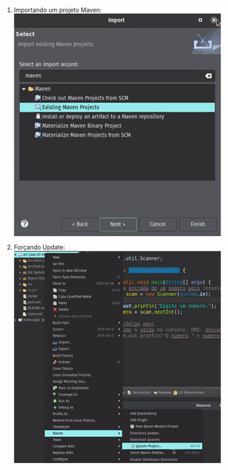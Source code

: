 1. Importando um projeto Maven:
![dicao_01](../.imgs/dica_01.png)

2. Forçando Update:
![dicao_02](../.imgs/dica_02.png)